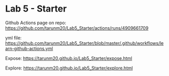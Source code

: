 # Lab 5 - Starter

Github Actions page on repo: https://github.com/tarunm20/Lab5_Starter/actions/runs/4909661709

yml file: https://github.com/tarunm20/Lab5_Starter/blob/master/.github/workflows/learn-github-actions.yml

Expose: https://tarunm20.github.io/Lab5_Starter/expose.html

Explore: https://tarunm20.github.io/Lab5_Starter/explore.html